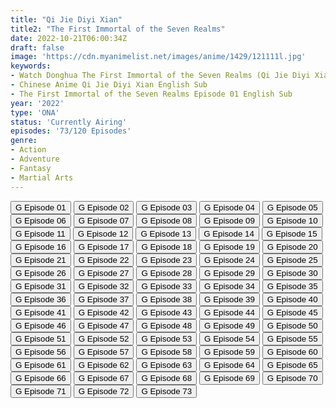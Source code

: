```yaml
---
title: "Qi Jie Diyi Xian"
title2: "The First Immortal of the Seven Realms"
date: 2022-10-21T06:00:34Z
draft: false
image: 'https://cdn.myanimelist.net/images/anime/1429/121111l.jpg'
keywords:
- Watch Donghua The First Immortal of the Seven Realms (Qi Jie Diyi Xian) English Sub
- Chinese Anime Qi Jie Diyi Xian English Sub
- The First Immortal of the Seven Realms Episode 01 English Sub
year: '2022'
type: 'ONA'
status: 'Currently Airing'
episodes: '73/120 Episodes'
genre:
- Action
- Adventure
- Fantasy
- Martial Arts
---
```


<div class="d-g gg-5 gtc-r ai-c">
<button onclick="window.open('?gog=qi-jie-diyi-xian-episode-1','_blank')">G Episode 01</button>
<button onclick="window.open('?gog=qi-jie-diyi-xian-episode-2','_blank')">G Episode 02</button>
<button onclick="window.open('?gog=qi-jie-diyi-xian-episode-3','_blank')">G Episode 03</button>
<button onclick="window.open('?gog=qi-jie-diyi-xian-episode-4','_blank')">G Episode 04</button>
<button onclick="window.open('?gog=qi-jie-diyi-xian-episode-5','_blank')">G Episode 05</button>
<button onclick="window.open('?gog=qi-jie-diyi-xian-episode-6','_blank')">G Episode 06</button>
<button onclick="window.open('?gog=qi-jie-diyi-xian-episode-7','_blank')">G Episode 07</button>
<button onclick="window.open('?gog=qi-jie-diyi-xian-episode-8','_blank')">G Episode 08</button>
<button onclick="window.open('?gog=qi-jie-diyi-xian-episode-9','_blank')">G Episode 09</button>
<button onclick="window.open('?gog=qi-jie-diyi-xian-episode-10','_blank')">G Episode 10</button>
<button onclick="window.open('?gog=qi-jie-diyi-xian-episode-11','_blank')">G Episode 11</button>
<button onclick="window.open('?gog=qi-jie-diyi-xian-episode-12','_blank')">G Episode 12</button>
<button onclick="window.open('?gog=qi-jie-diyi-xian-episode-13','_blank')">G Episode 13</button>
<button onclick="window.open('?gog=qi-jie-diyi-xian-episode-14','_blank')">G Episode 14</button>
<button onclick="window.open('?gog=qi-jie-diyi-xian-episode-15','_blank')">G Episode 15</button>
<button onclick="window.open('?gog=qi-jie-diyi-xian-episode-16','_blank')">G Episode 16</button>
<button onclick="window.open('?gog=qi-jie-diyi-xian-episode-17','_blank')">G Episode 17</button>
<button onclick="window.open('?gog=qi-jie-diyi-xian-episode-18','_blank')">G Episode 18</button>
<button onclick="window.open('?gog=qi-jie-diyi-xian-episode-19','_blank')">G Episode 19</button>
<button onclick="window.open('?gog=qi-jie-diyi-xian-episode-20','_blank')">G Episode 20</button>
<button onclick="window.open('?gog=qi-jie-diyi-xian-episode-21','_blank')">G Episode 21</button>
<button onclick="window.open('?gog=qi-jie-diyi-xian-episode-22','_blank')">G Episode 22</button>
<button onclick="window.open('?gog=qi-jie-diyi-xian-episode-23','_blank')">G Episode 23</button>
<button onclick="window.open('?gog=qi-jie-diyi-xian-episode-24','_blank')">G Episode 24</button>
<button onclick="window.open('?gog=qi-jie-diyi-xian-episode-25','_blank')">G Episode 25</button>
<button onclick="window.open('?gog=qi-jie-diyi-xian-episode-26','_blank')">G Episode 26</button>
<button onclick="window.open('?gog=qi-jie-diyi-xian-episode-27','_blank')">G Episode 27</button>
<button onclick="window.open('?gog=qi-jie-diyi-xian-episode-28','_blank')">G Episode 28</button>
<button onclick="window.open('?gog=qi-jie-diyi-xian-episode-29','_blank')">G Episode 29</button>
<button onclick="window.open('?gog=qi-jie-diyi-xian-episode-30','_blank')">G Episode 30</button>
<button onclick="window.open('?gog=qi-jie-diyi-xian-episode-31','_blank')">G Episode 31</button>
<button onclick="window.open('?gog=qi-jie-diyi-xian-episode-32','_blank')">G Episode 32</button>
<button onclick="window.open('?gog=qi-jie-diyi-xian-episode-33','_blank')">G Episode 33</button>
<button onclick="window.open('?gog=qi-jie-diyi-xian-episode-34','_blank')">G Episode 34</button>
<button onclick="window.open('?gog=qi-jie-diyi-xian-episode-35','_blank')">G Episode 35</button>
<button onclick="window.open('?gog=qi-jie-diyi-xian-episode-36','_blank')">G Episode 36</button>
<button onclick="window.open('?gog=qi-jie-diyi-xian-episode-37','_blank')">G Episode 37</button>
<button onclick="window.open('?gog=qi-jie-diyi-xian-episode-38','_blank')">G Episode 38</button>
<button onclick="window.open('?gog=qi-jie-diyi-xian-episode-39','_blank')">G Episode 39</button>
<button onclick="window.open('?gog=qi-jie-diyi-xian-episode-40','_blank')">G Episode 40</button>
<button onclick="window.open('?gog=qi-jie-diyi-xian-episode-41','_blank')">G Episode 41</button>
<button onclick="window.open('?gog=qi-jie-diyi-xian-episode-42','_blank')">G Episode 42</button>
<button onclick="window.open('?gog=qi-jie-diyi-xian-episode-43','_blank')">G Episode 43</button>
<button onclick="window.open('?gog=qi-jie-diyi-xian-episode-44','_blank')">G Episode 44</button>
<button onclick="window.open('?gog=qi-jie-diyi-xian-episode-45','_blank')">G Episode 45</button>
<button onclick="window.open('?gog=qi-jie-diyi-xian-episode-46','_blank')">G Episode 46</button>
<button onclick="window.open('?gog=qi-jie-diyi-xian-episode-47','_blank')">G Episode 47</button>
<button onclick="window.open('?gog=qi-jie-diyi-xian-episode-48','_blank')">G Episode 48</button>
<button onclick="window.open('?gog=qi-jie-diyi-xian-episode-49','_blank')">G Episode 49</button>
<button onclick="window.open('?gog=qi-jie-diyi-xian-episode-50','_blank')">G Episode 50</button>
<button onclick="window.open('?gog=qi-jie-diyi-xian-episode-51','_blank')">G Episode 51</button>
<button onclick="window.open('?gog=qi-jie-diyi-xian-episode-52','_blank')">G Episode 52</button>
<button onclick="window.open('?gog=qi-jie-diyi-xian-episode-53','_blank')">G Episode 53</button>
<button onclick="window.open('?gog=qi-jie-diyi-xian-episode-54','_blank')">G Episode 54</button>
<button onclick="window.open('?gog=qi-jie-diyi-xian-episode-55','_blank')">G Episode 55</button>
<button onclick="window.open('?gog=qi-jie-diyi-xian-episode-56','_blank')">G Episode 56</button>
<button onclick="window.open('?gog=qi-jie-diyi-xian-episode-57','_blank')">G Episode 57</button>
<button onclick="window.open('?gog=qi-jie-diyi-xian-episode-58','_blank')">G Episode 58</button>
<button onclick="window.open('?gog=qi-jie-diyi-xian-episode-59','_blank')">G Episode 59</button>
<button onclick="window.open('?gog=qi-jie-diyi-xian-episode-60','_blank')">G Episode 60</button>
<button onclick="window.open('?gog=qi-jie-diyi-xian-episode-61','_blank')">G Episode 61</button>
<button onclick="window.open('?gog=qi-jie-diyi-xian-episode-62','_blank')">G Episode 62</button>
<button onclick="window.open('?gog=qi-jie-diyi-xian-episode-63','_blank')">G Episode 63</button>
<button onclick="window.open('?gog=qi-jie-diyi-xian-episode-64','_blank')">G Episode 64</button>
<button onclick="window.open('?gog=qi-jie-diyi-xian-episode-65','_blank')">G Episode 65</button>
<button onclick="window.open('?gog=qi-jie-diyi-xian-episode-66','_blank')">G Episode 66</button>
<button onclick="window.open('?gog=qi-jie-diyi-xian-episode-67','_blank')">G Episode 67</button>
<button onclick="window.open('?gog=qi-jie-diyi-xian-episode-68','_blank')">G Episode 68</button>
<button onclick="window.open('?gog=qi-jie-diyi-xian-episode-69','_blank')">G Episode 69</button>
<button onclick="window.open('?gog=qi-jie-diyi-xian-episode-70','_blank')">G Episode 70</button>
<button onclick="window.open('?gog=qi-jie-diyi-xian-episode-71','_blank')">G Episode 71</button>
<button onclick="window.open('?gog=qi-jie-diyi-xian-episode-72','_blank')">G Episode 72</button>
<button onclick="window.open('?gog=qi-jie-diyi-xian-episode-73','_blank')">G Episode 73</button>
</div>